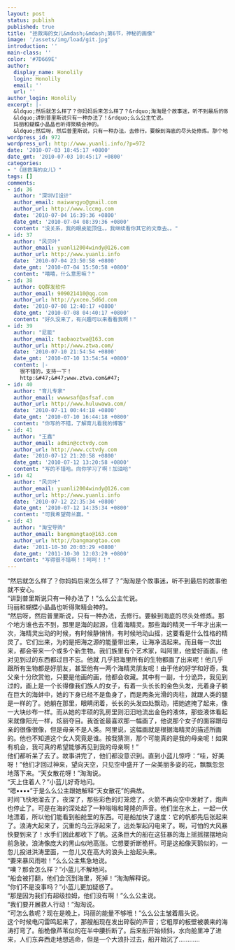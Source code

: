 ```yaml
---
layout: post
status: publish
published: true
title: "拯救海的女儿&mdash;&mdash;第6节，神秘的画像"
image: '/assets/img/load/git.jpg'
introduction: ''
main-class: ''
color: '#7D669E'
author:
  display_name: Honolily
  login: Honolily
  email: ''
  url: ''
author_login: Honolily
excerpt: |-
  &ldquo;然后就怎么样了？你妈妈后来怎么样了？&rdquo;淘淘是个故事迷，听不到最后的故事他就不安心。
  &ldquo;讲到普里斯说只有一种办法了！&rdquo;么么公主忙说。
  玛丽和蝴蝶小晶晶也听得聚精会神的。
  &ldquo;然后呀，然后普里斯说，只有一种办法，去修行。要躲到海底的尽头处修炼。那个地方谁也去不到，那里是海的起源，住着海精灵。那些海的精灵一千年才出来一次，海精灵出动的时候，有时候静悄悄，有时候地动山摇，这要看是什么性格的精灵了。它们出来，为的是把海之源的能量带出来，让海净洁起来。而且每一次出来，都会带来一个或多个新生物。我们族里有个艺术家，叫阿里，他爱好画画，他对见到过的东西都过目不忘。他就 几乎把海里所有的生物都画了出来呢！他几乎跟所有生物都是好朋友，甚至他有一两个海精灵朋友呢！由于他的好学和好奇，我父亲十分欣赏他，只要是他画的画，他都会收藏。其中有一副，十分诡异，
wordpress_id: 972
wordpress_url: http://www.yuanli.info/?p=972
date: '2010-07-03 18:45:17 +0800'
date_gmt: '2010-07-03 10:45:17 +0800'
categories:
- "《拯救海的女儿》"
tags: []
comments:
- id: 36
  author: "深圳VI设计"
  author_email: maiwangyo@gmail.com
  author_url: http://www.lccmg.com
  date: '2010-07-04 16:39:36 +0800'
  date_gmt: '2010-07-04 08:39:36 +0800'
  content: "没关系，我的眼皮能顶住。。我继续看你其它的文章去。。"
- id: 37
  author: "风贝叶"
  author_email: yuanli2004windy@126.com
  author_url: http://www.yuanli.info
  date: '2010-07-04 23:50:58 +0800'
  date_gmt: '2010-07-04 15:50:58 +0800'
  content: "嘻嘻，什么意思嘛？"
- id: 38
  author: QQ群发软件
  author_email: 909021410@qq.com
  author_url: http://yxceo.5d6d.com
  date: '2010-07-08 12:40:17 +0800'
  date_gmt: '2010-07-08 04:40:17 +0800'
  content: "好久没来了，有兴趣可以来看看我啊！"
- id: 39
  author: "尼能"
  author_email: taobaoztwa@163.com
  author_url: http://www.ztwa.com/
  date: '2010-07-10 21:54:54 +0800'
  date_gmt: '2010-07-10 13:54:54 +0800'
  content: |-
    很不错的，支持一下！
    http:&#47;&#47;www.ztwa.com&#47;
- id: 40
  author: "育儿专家"
  author_email: wwwwsaf@asfsaf.com
  author_url: http://www.huluwawa.com/
  date: '2010-07-11 00:44:18 +0800'
  date_gmt: '2010-07-10 16:44:18 +0800'
  content: "你写的不错，了解育儿看我的博客"
- id: 41
  author: "王鑫"
  author_email: admin@cctvdy.com
  author_url: http://www.cctvdy.com
  date: '2010-07-12 21:20:58 +0800'
  date_gmt: '2010-07-12 13:20:58 +0800'
  content: "写的不错哈。向你学习了啊！加油哈"
- id: 42
  author: "风贝叶"
  author_email: yuanli2004windy@126.com
  author_url: http://www.yuanli.info
  date: '2010-07-12 22:35:34 +0800'
  date_gmt: '2010-07-12 14:35:34 +0800'
  content: "可我希望荷兰赢。"
- id: 43
  author: "淘宝导购"
  author_email: bangmangtao@163.com
  author_url: http://bangmangtao.com
  date: '2011-10-30 20:03:29 +0800'
  date_gmt: '2011-10-30 12:03:29 +0800'
  content: "写得很不错啊！！呵呵！！"
---
```

<p>&ldquo;然后就怎么样了？你妈妈后来怎么样了？&rdquo;淘淘是个故事迷，听不到最后的故事他就不安心。<br />
&ldquo;讲到普里斯说只有一种办法了！&rdquo;么么公主忙说。<br />
玛丽和蝴蝶小晶晶也听得聚精会神的。<br />
&ldquo;然后呀，然后普里斯说，只有一种办法，去修行。要躲到海底的尽头处修炼。那个地方谁也去不到，那里是海的起源，住着海精灵。那些海的精灵一千年才出来一次，海精灵出动的时候，有时候静悄悄，有时候地动山摇，这要看是什么性格的精灵了。它们出来，为的是把海之源的能量带出来，让海净洁起来。而且每一次出来，都会带来一个或多个新生物。我们族里有个艺术家，叫阿里，他爱好画画，他对见到过的东西都过目不忘。他就 几乎把海里所有的生物都画了出来呢！他几乎跟所有生物都是好朋友，甚至他有一两个海精灵朋友呢！由于他的好学和好奇，我父亲十分欣赏他，只要是他画的画，他都会收藏。其中有一副，十分诡异，<a id="more"></a><a id="more-972"></a>我见到过的，画上是一个长得像我们族人的女子，有着一头长长的金色头发，光着身子躺在巨大的海蚌中，她的下身已经不是鱼身了，而是两条光滑的肉柱，就跟人类的腿是一样的了。她躺在那里，眼睛闭着，长长的头发四处飘动，把她遮掩了起来，像一大块纱布一样。而从她的丰硕的乳房里则汨汨地流出金色的液体，那些液体看起来就像阳光一样，炫丽夺目。我爸爸最喜欢那一幅画了，他说那个女子的面容跟母亲的很像很像，但是母亲不是人类。阿里说，这幅画就是根据海精灵的描述所画的。他也不知道这个女人究竟是谁。按我猜测，那个可能真的是我的母亲呢！如果 有机会，我可真的希望能够再见到我的母亲啊！&rdquo;<br />
他们都听呆了去了。故事讲完了，他们都没意识到。直到小蓝儿惊呼：&ldquo;哇，好美呀！&rdquo;他们才回过神来，望向天空，只见空中盛开了一朵美丽多姿的花，飘飘忽忽地落下来。&ldquo;天女散花呀！&rdquo;淘淘说。<br />
&ldquo;天上住着人？&rdquo;小蓝儿好奇地问。<br />
&ldquo;嗯&bull;&bull;&bull;&bull;&rdquo;于是么么公主跟她解释&ldquo;天女散花&rdquo;的典故。<br />
时间飞快地溜去了，夜深了，那些彩色的灯笼熄了，火箭不再向空中发射了，炮声也停止了。可是在海的深处起了一种嗡嗡和隆隆的声音。他们坐在水上，一起一伏地漂着，所以他们能看到船舱里的东西。可是船加快了速度：它的帆都先后张起来了。浪涛大起来了，沉重的乌云浮起来了，远处掣起闪电来了。啊，可怕的大风暴快要到来了！水手们因此都收下了帆。这条巨大的船在这狂暴的海上摇摇摆摆地向前急驶。浪涛像庞大的黑山似地高涨。它想要折断桅杆。可是这船像天鹅似的，一忽儿投进洪涛里面，一忽儿又在高大的浪头上抬起头来。<br />
&ldquo;要来暴风雨啦！&rdquo;么么公主焦急地说。<br />
&ldquo;噢？那会怎么样？&rdquo;小蓝儿不解地问。<br />
&ldquo;船会被打翻，他们会沉到海里，死掉！&rdquo;淘淘解释说。<br />
&ldquo;你们不是没事吗？&rdquo;小蓝儿更加疑惑了。<br />
&ldquo;那是因为我们有超级拉姆，他们没有啊！&rdquo;么么公主说。<br />
&ldquo;我们要开展救人行动！&rdquo;淘淘说。<br />
&ldquo;可怎么救呢？现在是晚上，玛丽的能量不够哦！&rdquo;么么公主皱着眉头说。<br />
这个时候电闪雷鸣起来了，那艘船现在发出碎裂的声音；它粗厚的板壁被袭来的海涛打弯了。船桅像芦苇似的在半中腰折断了。后来船开始倾斜，水向舱里冲了进来，人们东奔西走地想逃命，但是一个大浪扑过去，船开始沉了............</p>
